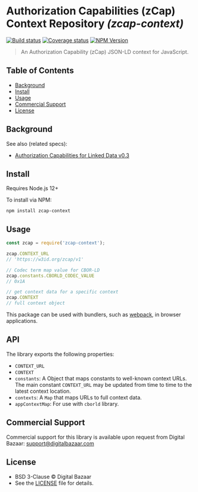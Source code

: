 # Authorization Capabilities (zCap) Context Repository _(zcap-context)_

[![Build status](https://img.shields.io/github/workflow/status/digitalbazaar/zcap-context/Node.js%20CI)](https://github.com/digitalbazaar/zcap-context/actions?query=workflow%3A%22Node.js+CI%22)
[![Coverage status](https://img.shields.io/codecov/c/github/digitalbazaar/zcap-context)](https://codecov.io/gh/digitalbazaar/zcap-context)
[![NPM Version](https://img.shields.io/npm/v/zcap-context.svg)](https://npm.im/zcap-context)

> An Authorization Capability (zCap) JSON-LD context for JavaScript.

## Table of Contents

- [Background](#background)
- [Install](#install)
- [Usage](#usage)
- [Commercial Support](#commercial-support)
- [License](#license)

## Background

See also (related specs):

* [Authorization Capabilities for Linked Data v0.3](https://w3c-ccg.github.io/zcap-ld/)

## Install

Requires Node.js 12+

To install via NPM:

```
npm install zcap-context
```

## Usage

```js
const zcap = require('zcap-context');

zcap.CONTEXT_URL
// 'https://w3id.org/zcap/v1'

// Codec term map value for CBOR-LD
zcap.constants.CBORLD_CODEC_VALUE
// 0x1A

// get context data for a specific context
zcap.CONTEXT
// full context object
```

This package can be used with bundlers, such as [webpack][], in browser
applications.

## API

The library exports the following properties:
- `CONTEXT_URL`
- `CONTEXT`
- `constants`: A Object that maps constants to well-known context URLs. The
  main constant `CONTEXT_URL` may be updated from time to time to the
  latest context location.
- `contexts`: A `Map` that maps URLs to full context data.
- `appContextMap`: For use with `cborld` library.


## Commercial Support

Commercial support for this library is available upon request from
Digital Bazaar: support@digitalbazaar.com

## License

- BSD 3-Clause © Digital Bazaar
- See the [LICENSE](./LICENSE) file for details.

[webpack]: https://webpack.js.org/
